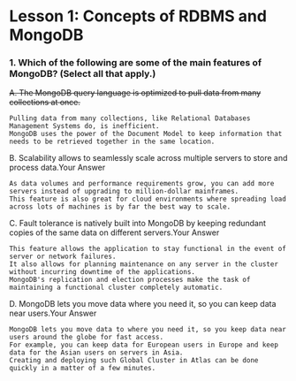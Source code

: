 # Lesson 1: Concepts of RDBMS and MongoDB

### 1. Which of the following are some of the main features of MongoDB? (Select all that apply.)

~~A. The MongoDB query language is optimized to pull data from many collections at once.~~
```
Pulling data from many collections, like Relational Databases Management Systems do, is inefficient.
MongoDB uses the power of the Document Model to keep information that needs to be retrieved together in the same location.
```

B. Scalability allows to seamlessly scale across multiple servers to store and process data.Your Answer 
```
As data volumes and performance requirements grow, you can add more servers instead of upgrading to million-dollar mainframes.
This feature is also great for cloud environments where spreading load across lots of machines is by far the best way to scale.
```

C. Fault tolerance is natively built into MongoDB by keeping redundant copies of the same data on different servers.Your Answer 
```
This feature allows the application to stay functional in the event of server or network failures.
It also allows for planning maintenance on any server in the cluster without incurring downtime of the applications.
MongoDB's replication and election processes make the task of maintaining a functional cluster completely automatic.
```

D. MongoDB lets you move data where you need it, so you can keep data near users.Your Answer 
```
MongoDB lets you move data to where you need it, so you keep data near users around the globe for fast access.
For example, you can keep data for European users in Europe and keep data for the Asian users on servers in Asia.
Creating and deploying such Global Cluster in Atlas can be done quickly in a matter of a few minutes.
```
